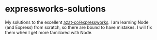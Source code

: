 # expressworks-solutions
My solutions to the excellent [azat-co/expressworks](https://github.com/azat-co/expressworks).
I am learning Node (and Express) from scratch, so there are bound to have mistakes. 
I will fix them when I get more familiared with Node.
